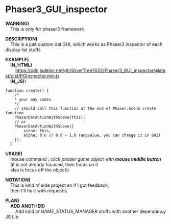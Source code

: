 
# Phaser3_GUI_inspector

**WARNING)**\
&nbsp;&nbsp;&nbsp;&nbsp;This is only for phaser3 framework

**DESCRIPTION)**\
&nbsp;&nbsp;&nbsp;&nbsp;This is a just custom dat.GUI, which works as Phaser3 inspector of each display list stuffs

**EXAMPLE)**\
&nbsp;&nbsp;&nbsp;&nbsp;**IN_HTML)**\
&nbsp;&nbsp;&nbsp;&nbsp;&nbsp;&nbsp;&nbsp;&nbsp;https://cdn.jsdelivr.net/gh/SilverTree7622/Phaser3_GUI_inspector@latest/dist/PGInspector.min.js \
&nbsp;&nbsp;&nbsp;&nbsp;**IN_JS)**\

	function create() {
	    /*
	    * your any codes
	    */
	    // should call this function at the end of Phaser.Scene create function
	    PhaserDatActionWithScene(this);
		// or
		PhaserDatActionWithScene({
			scene: this,
			alpha: 0.6 // 0.0 ~ 1.0 (anyvalue, you can change it in GUI)
		});
	  }
**USAGE)**\
&nbsp;&nbsp;&nbsp;&nbsp;mouse command : *click phaser game object with **mouse middle button***\
&nbsp;&nbsp;&nbsp;&nbsp;(if is not already focused, then focus on it\
&nbsp;&nbsp;&nbsp;&nbsp;else is focus off the object)\
	
**NOTATION)**\
&nbsp;&nbsp;&nbsp;&nbsp;This is kind of side project so if I got feedback,\
&nbsp;&nbsp;&nbsp;&nbsp;then I'll fix it with requests\
  
**PLAN)**\
&nbsp;&nbsp;&nbsp;&nbsp;**ADD ANOTHER)**\
&nbsp;&nbsp;&nbsp;&nbsp;&nbsp;&nbsp;&nbsp;&nbsp;Add kind of GAME_STATUS_MANAGER stuffs with another dependency JS Lib
    
